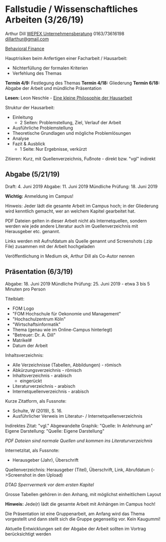 

# Fallstudie / Wissenschaftliches Arbeiten (3/26/19)

Arthur Dill
[WEPEX Unternehmensberatung](https://www.wepex.de/site/)
0163/73616198
dillarthur@gmail.com

[Behavioral Finance](https://www.investopedia.com/terms/b/behavioralfinance.asp)

Hauptrisiken beim Anfertigen einer Facharbeit / Hausarbeit:
- Nichterfüllung der formalen Kriterien
- Verfehlung des Themas

**Termin 4/9:** Festlegung des Themas
**Termin 4/18:** Gliederung
**Termin 6/18:** Abgabe der Arbeit und mündliche Präsentation

**Lesen:** Leon Neschle - [Eine kleine Philosophie der Hausarbeit](http://www.neschle.de/index.php/blog/leon-neschle-34-7-woche-2008/)

Struktur der Hausarbeit:
- Einleitung
	- 2 Seiten: Problemstellung, Ziel, Verlauf der Arbeit
- Ausführliche Problemstellung
- Theoretische Grundlagen und mögliche Problemlösungen
- Analyse
- Fazit & Ausblick
	- 1 Seite: Nur Ergebnisse, verkürzt

Zitieren: Kurz, mit Quellenverzeichnis, Fußnote - direkt bzw. "vgl" indirekt

## Abgabe (5/21/19)

Draft: 4. Juni 2019
Abgabe: 11. Juni 2019
Mündliche Prüfung: 18. Juni 2019

**Wichtig:** Anmeldung im Campus!

Hinweis: Jeder lädt die gesamte Arbeit im Campus hoch; in der Gliederung wird kenntlich gemacht, wer an welchem Kapitel gearbeitet hat.

PDF Dateien gelten in dieser Arbeit nicht als Internetquellen, sondern werden wie jede andere Literatur auch im Quellenverzeichnis mit Herausgeber etc. genannt.

Links werden mit Aufrufdatum als Quelle genannt und Screenshots (.zip File) zusammen mit der Arbeit hochgeladen

Veröffentlichung in Medium ok, Arthur Dill als Co-Autor nennen

## Präsentation (6/3/19)

Abgabe: 18. Juni 2019
Mündliche Prüfung: 25. Juni 2019 - etwa 3 bis 5 Minuten pro Person

Titelblatt:
- FOM Logo
- "FOM Hochschule für Oekonomie und Management"
- "Hochschulzentrum Köln"
- "Wirtschaftsinformatik"
- Thema (genau wie im Online-Campus hinterlegt)
- "Betreuer: Dr. A. Dill"
- Matrikel#
- Datum der Arbeit

Inhaltsverzeichnis:
- Alle Verzeichnisse (Tabellen, Abbildungen) - römisch
- Abkürzungsverzeichnis - römisch
- Inhaltsverzeichnis - arabisch
	- eingerückt
- Literaturverzeichnis - arabisch
- Internetquellenverzeichnis - arabisch

Kurze Zitatform, als Fussnote:
- Schulte, W (2019), S. 16.
- Ausführlicher Verweis im Literatur- / Internetquellenverzeichnis

Indirektes Zitat: "vgl." 
Abgewandelte Graphik: "Quelle: In Anlehnung an"
Eigene Darstellung: "Quelle: Eigene Darstellung"

*PDF Dateien sind normale Quellen und kommen ins Literaturverzeichnis*

Internetzitat, als Fussnote:
- Herausgeber (Jahr), Überschrift

Quellenverzeichnis:
Herausgeber (Titel), Überschrift, Link, Abrufdatum (->Screenshot in den Upload)

*DTAG Sperrvermerk vor dem ersten Kapitel*

Grosse Tabellen gehören in den Anhang, mit möglichst einheitlichem Layout

**Hinweis:** Jede\(r\) lädt die gesamte Arbeit mit Anhängen im Campus hoch!

Die Präsentation ist eine Gruppenarbeit, am Anfang wird das Thema vorgestellt und dann stellt sich die Gruppe gegenseitig vor. Kein Kaugummi!

Aktuelle Entwicklungen seit der Abgabe der Arbeit sollten im Vortrag berücksichtigt werden


<!--stackedit_data:
eyJoaXN0b3J5IjpbLTM2Mzc1ODk2LC0xNTg3MDM2MjY0LDE2Mj
k3NTkzMzgsMjA3NDgxODg3MywxMDYxMTYxNjI3XX0=
-->
